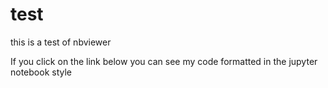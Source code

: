 # test
this is a test of nbviewer

If you click on the link below you can see my code formatted in the jupyter notebook style
